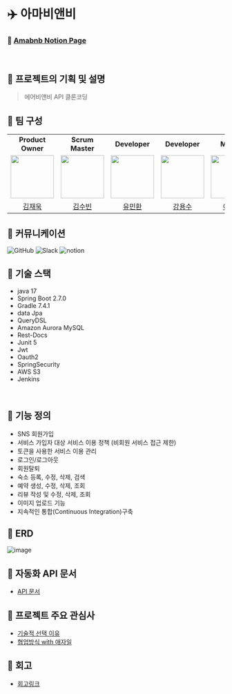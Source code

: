 # ✈️ 아마비앤비

### 📔 [Amabnb Notion Page](https://www.notion.so/backend-devcourse/687c68a23cbd49fa8c825beb2b47dda7)
<br/>

## 🔹 프로젝트의 기획 및 설명
> 에어비앤비 API 클론코딩
## 🔹 팀 구성
<table>
  <tr>
    <td align="center"><b>Product Owner</b></td>
    <td align="center"><b>Scrum Master</b></td>
    <td align="center"><b>Developer</b></td>
    <td align="center"><b>Developer</b></td>
    <td align="center"><b>Mentor</b></td>
  </tr>
  <tr>
    <td>
        <a href="https://github.com/78planet">
            <img src="https://user-images.githubusercontent.com/41179265/177427660-243afcba-a7cf-4810-9906-d9f7d22b4f07.png" width="100px" />
        </a>
    </td>
    <td>
        <a href="https://github.com/kimziou77">
            <img src="https://avatars.githubusercontent.com/u/41179265?s=96&v=4" width="100px" />
        </a>
    </td>
    <td>
        <a href="https://github.com/yuminhwan">
            <img src="https://avatars.githubusercontent.com/u/65746780?v=4" width="100px" />
        </a>
    </td>
    <td>
        <a href="https://github.com/yongsu-kang">
            <img src="https://avatars.githubusercontent.com/u/97223877?v=4" width="100px" />
        </a>
    </td>
    <td>
        <a href="https://github.com/bosuksh">
            <img src="https://user-images.githubusercontent.com/41179265/177427610-6be14972-f4a8-49f9-ad80-62ae57c6c8f9.png" width="100px" />
        </a>
    </td>
  </tr>

  <tr>
    <td align="center"><a href="https://github.com/78planet">김재욱</a></td>
    <td align="center"><a href="https://github.com/Jihun-Hwang">김수빈</a></td>
    <td align="center"><a href="https://github.com/yuminhwan">유민환</a></td>
    <td align="center"><a href="https://github.com/yongsu-kang">강용수</a></td>
    <td align="center"><a href="https://github.com/bosuksh">아만드</a></td>
  </tr>

</table>

## 🔹 커뮤니케이션
![GitHub](https://img.shields.io/badge/github-%23121011.svg?style=Plastic&logo=github&logoColor=white)
![Slack](https://img.shields.io/badge/Slack-4A154B?style=Plastic&logo=slack&logoColor=white)
![notion](https://img.shields.io/badge/notion-eeeeee?style=flat-square&logo=notion&logoColor=black)

## 🔹 기술 스택
* java 17
* Spring Boot 2.7.0
* Gradle 7.4.1
* data Jpa
* QueryDSL
* Amazon Aurora MySQL
* Rest-Docs
* Junit 5
* Jwt
* Oauth2
* SpringSecurity
* AWS S3
* Jenkins

<br/>

## 🔹 기능 정의
- SNS 회원가입
- 서비스 가입자 대상 서비스 이용 정책 (비회원 서비스 접근 제한)
- 토큰을 사용한 서비스 이용 관리
- 로그인/로그아웃
- 회원탈퇴
- 숙소 등록, 수정, 삭제, 검색
- 예약 생성, 수정, 삭제, 조회
- 리뷰 작성 및 수정, 삭제, 조회
- 이미지 업로드 기능
- 지속적인 통합(Continuous Integration)구축

## 🔹 ERD

![image](https://user-images.githubusercontent.com/41179265/177434430-89724cd3-f14f-424e-8a20-0587bba01203.png)

## 🔹 자동화 API 문서
- [API 문서](https://kimziou77.github.io/BEDV2_Amabnb/)

## 🔹 프로젝트 주요 관심사
- [기술적 선택 이유](https://github.com/prgrms-be-devcourse/BEDV2_Amabnb/wiki/%F0%9F%9B%A9%EF%B8%8F-02_%EA%B8%B0%EC%88%A0%EC%A0%81-%EC%84%A0%ED%83%9D-%EC%9D%B4%EC%9C%A0)
- [협업방식 with 애자일](https://github.com/prgrms-be-devcourse/BEDV2_Amabnb/wiki/%F0%9F%9B%A9%EF%B8%8F-01_%ED%98%91%EC%97%85%EB%B0%A9%EC%8B%9D)

## 🔹 회고
- [회고링크](https://www.notion.so/backend-devcourse/3a7dd41f01a14fcda608f8745aac18c3?v=f96c56dedcf14358aec82ea14dc89e31)
